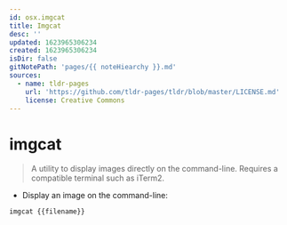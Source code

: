 ```yaml
---
id: osx.imgcat
title: Imgcat
desc: ''
updated: 1623965306234
created: 1623965306234
isDir: false
gitNotePath: 'pages/{{ noteHiearchy }}.md'
sources:
  - name: tldr-pages
    url: 'https://github.com/tldr-pages/tldr/blob/master/LICENSE.md'
    license: Creative Commons
---
```

# imgcat

> A utility to display images directly on the command-line.
> Requires a compatible terminal such as iTerm2.

- Display an image on the command-line:

`imgcat {{filename}}`

